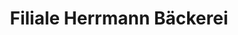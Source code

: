 ---
title: "Filiale Herrmann Bäckerei"
url: /bad-waldsee/filiale-herrmann-baeckerei/
shop: Bäckerei
---